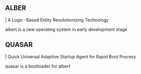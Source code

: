 ## ALBER
| A Logic -Based Entity Revolutionizing Technology

albert is a new operating system in early development stage

## QUASAR

| Quick Universal Adaptive Startup Agent for Rapid Boot Process

quasar is a bootloader for albert
